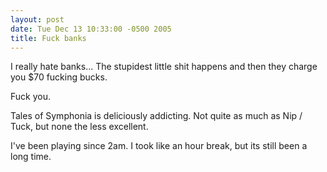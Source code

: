```yaml
---
layout: post
date: Tue Dec 13 10:33:00 -0500 2005
title: Fuck banks
---
```


I really hate banks...  The stupidest little shit happens and then they charge
you $70 fucking bucks.

Fuck you.

Tales of Symphonia is deliciously addicting.  Not quite as much as Nip / Tuck,
but none the less excellent.

I've been playing since 2am.  I took like an hour break, but its still been a
long time.
